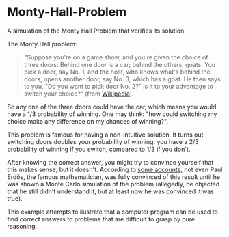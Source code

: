 # Monty-Hall-Problem
A simulation of the Monty Hall Problem that verifies its solution.

The Monty Hall problem:
>"Suppose you're on a game show, and you're given the choice of three doors:
>Behind one door is a car; behind the others, goats. You pick a door, say No. 1,
>and the host, who knows what's behind the doors, opens another door, say No. 3, 
>which has a goat. He then says to you, "Do you want to pick door No. 2?" Is it 
>to your advantage to switch your choice?"
>(from [Wikipedia](https://en.wikipedia.org/wiki/Monty_Hall_problem)).

So any one of the three doors could have the car, which means you would have a 1/3 probability of winning. One may think: "how could switching my choice make any difference on my chances of winning?".

This problem is famous for having a non-intuitive solution. It turns out switching doors doubles your probability of winning: you have a 2/3 probability of winning if you switch, compared to 1/3 if you don't. 

After knowing the correct answer, you might try to convince yourself that this makes sense, but it doesn't. According to [some accounts](https://web.archive.org/web/20140413131827/http://www.decisionsciences.org/DecisionLine/Vol30/30_1/vazs30_1.pdf), not even Paul Erdős, the famous mathematician, was fully convinced of this result until he was shown a Monte Carlo simulation of the problem (allegedly, he objected that he still didn't understand it, but at least now he was convinced it was true).

This example attempts to ilustrate that a computer program can be used to find correct answers to problems that are difficult to grasp by pure reasoning.
